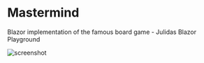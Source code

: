 # Mastermind
Blazor implementation of the famous board game - Julidas Blazor Playground

![screenshot](https://res.cloudinary.com/julidarockt/image/upload/v1581711047/Mastermind_win.png)

